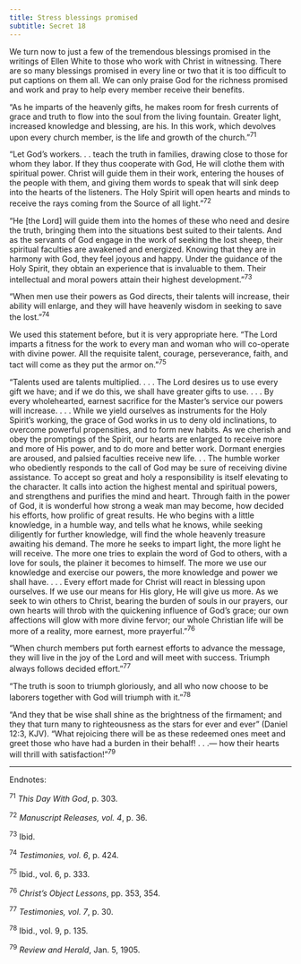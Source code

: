 ```yaml
---
title: Stress blessings promised
subtitle: Secret 18
---
```


We turn now to just a few of the tremendous blessings promised in the writings of Ellen White to those who work with Christ in witnessing. There are so many blessings promised in every line or two that it is too difficult to put captions on them all. We can only praise God for the richness promised and work and pray to help every member receive their benefits.

“As he imparts of the heavenly gifts, he makes room for fresh currents of grace and truth to flow into the soul from the living fountain. Greater light, increased knowledge and blessing, are his. In this work, which devolves upon every church member, is the life and growth of the church.”<sup>71</sup>

“Let God’s workers. . . teach the truth in families, drawing close to those for whom they labor. If they thus cooperate with God, He will clothe them with spiritual power. Christ will guide them in their work, entering the houses of the people with them, and giving them words to speak that will sink deep into the hearts of the listeners. The Holy Spirit will open hearts and minds to receive the rays coming from the Source of all light.”<sup>72</sup>

“He [the Lord] will guide them into the homes of these who need and desire the truth, bringing them into the situations best suited to their talents. And as the servants of God engage in the work of seeking the lost sheep, their spiritual faculties are awakened and energized. Knowing that they are in harmony with God, they feel joyous and happy. Under the guidance of the Holy Spirit, they obtain an experience that is invaluable to them. Their intellectual and moral powers attain their highest development.”<sup>73</sup>

“When men use their powers as God directs, their talents will increase, their ability will enlarge, and they will have heavenly wisdom in seeking to save the lost.”<sup>74</sup>

We used this statement before, but it is very appropriate here. “The Lord imparts a fitness for the work to every man and woman who will co-operate with divine power. All the requisite talent, courage, perseverance, faith, and tact will come as they put the armor on.”<sup>75</sup>

“Talents used are talents multiplied. . . . The Lord desires us to use every gift we have; and if we do this, we shall have greater gifts to use. . . . By every wholehearted, earnest sacrifice for the Master’s service our powers will increase. . . . While we yield ourselves as instruments for the Holy Spirit’s working, the grace of God works in us to deny old inclinations, to overcome powerful propensities, and to form new habits. As we cherish and obey the promptings of the Spirit, our hearts are enlarged to receive more and more of His power, and to do more and better work. Dormant energies are aroused, and palsied faculties receive new life. . . The humble worker who obediently responds to the call of God may be sure of receiving divine assistance. To accept so great and holy a responsibility is itself elevating to the character. It calls into action the highest mental and spiritual powers, and strengthens and purifies the mind and heart. Through faith in the power of God, it is wonderful how strong a weak man may become, how decided his efforts, how prolific of great results. He who begins with a little knowledge, in a humble way, and tells what he knows, while seeking diligently for further knowledge, will find the whole heavenly treasure awaiting his demand. The more he seeks to impart light, the more light he will receive. The more one tries to explain the word of God to others, with a love for souls, the plainer it becomes to himself. The more we use our knowledge and exercise our powers, the more knowledge and power we shall have. . . . Every effort made for Christ will react in blessing upon ourselves. If we use our means for His glory, He will give us more. As we seek to win others to Christ, bearing the burden of souls in our prayers, our own hearts will throb with the quickening influence of God’s grace; our own affections will glow with more divine fervor; our whole Christian life will be more of a reality, more earnest, more prayerful.”<sup>76</sup>

“When church members put forth earnest efforts to advance the message, they will live in the joy of the Lord and will meet with success. Triumph always follows decided effort.”<sup>77</sup>

“The truth is soon to triumph gloriously, and all who now choose to be laborers together with God will triumph with it.”<sup>78</sup>

“And they that be wise shall shine as the brightness of the firmament; and they that turn many to righteousness as the stars for ever and ever” (Daniel 12:3, KJV). “What rejoicing there will be as these redeemed ones meet and greet those who have had a burden in their behalf! . . .— how their hearts will thrill with satisfaction!”<sup>79</sup>

---

Endnotes:

<sup>71</sup> _This Day With God_, p. 303.

<sup>72</sup> _Manuscript Releases, vol. 4_, p. 36.

<sup>73</sup> Ibid.

<sup>74</sup> _Testimonies, vol. 6_, p. 424.

<sup>75</sup> Ibid., vol. 6, p. 333.

<sup>76</sup> _Christ’s Object Lessons_, pp. 353, 354.

<sup>77</sup> _Testimonies, vol. 7_, p. 30.

<sup>78</sup> Ibid., vol. 9, p. 135.

<sup>79</sup> _Review and Herald_, Jan. 5, 1905.